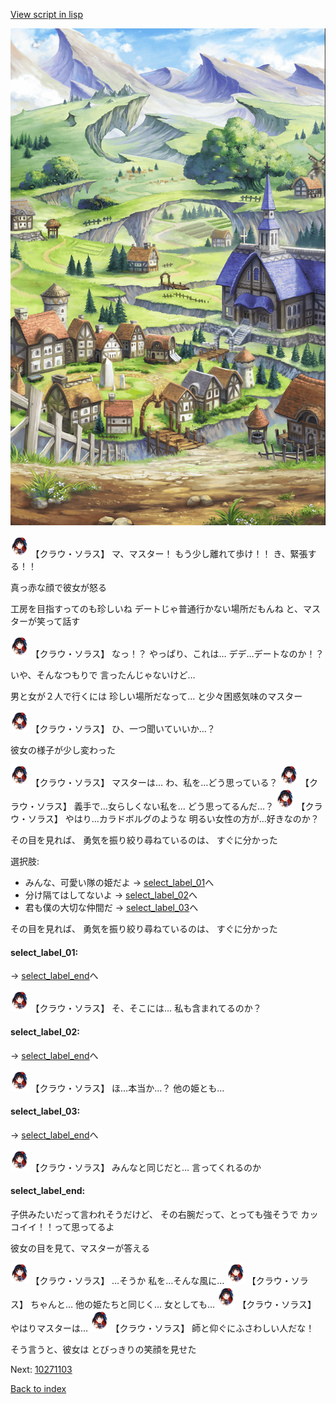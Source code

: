 [View script in lisp](../scripts/10271102.txt)

![004_outland.png](../images/backgrounds/004_outland.png)

<img src="../images/units/102711.png" alt="102711.png" height="34"/>
【クラウ・ソラス】
マ、マスター！
もう少し離れて歩け！！
き、緊張する！！

真っ赤な顔で彼女が怒る

工房を目指すってのも珍しいね
デートじゃ普通行かない場所だもんね
と、マスターが笑って話す

<img src="../images/units/102711.png" alt="102711.png" height="34"/>
【クラウ・ソラス】
なっ！？
やっぱり、これは…
デデ…デートなのか！？

いや、そんなつもりで
言ったんじゃないけど…

男と女が２人で行くには
珍しい場所だなって…
と少々困惑気味のマスター

<img src="../images/units/102711.png" alt="102711.png" height="34"/>
【クラウ・ソラス】
ひ、一つ聞いていいか…？

彼女の様子が少し変わった

<img src="../images/units/102711.png" alt="102711.png" height="34"/>
【クラウ・ソラス】
マスターは…
わ、私を…どう思っている？

<img src="../images/units/102711.png" alt="102711.png" height="34"/>
【クラウ・ソラス】
義手で…女らしくない私を…
どう思ってるんだ…？

<img src="../images/units/102711.png" alt="102711.png" height="34"/>
【クラウ・ソラス】
やはり…カラドボルグのような
明るい女性の方が…好きなのか？

その目を見れば、
勇気を振り絞り尋ねているのは、
すぐに分かった

選択肢:
- みんな、可愛い隊の姫だよ → [select_label_01](#select_label_01)へ
- 分け隔てはしてないよ → [select_label_02](#select_label_02)へ
- 君も僕の大切な仲間だ → [select_label_03](#select_label_03)へ

その目を見れば、
勇気を振り絞り尋ねているのは、
すぐに分かった

#### select_label_01:
 → [select_label_end](#select_label_end)へ

<img src="../images/units/102711.png" alt="102711.png" height="34"/>
【クラウ・ソラス】
そ、そこには…
私も含まれてるのか？

#### select_label_02:
 → [select_label_end](#select_label_end)へ

<img src="../images/units/102711.png" alt="102711.png" height="34"/>
【クラウ・ソラス】
ほ…本当か…？
他の姫とも…

#### select_label_03:
 → [select_label_end](#select_label_end)へ

<img src="../images/units/102711.png" alt="102711.png" height="34"/>
【クラウ・ソラス】
みんなと同じだと…
言ってくれるのか

#### select_label_end:

子供みたいだって言われそうだけど、
その右腕だって、とっても強そうで
カッコイイ！！って思ってるよ

彼女の目を見て、マスターが答える

<img src="../images/units/102711.png" alt="102711.png" height="34"/>
【クラウ・ソラス】
…そうか
私を…そんな風に…

<img src="../images/units/102711.png" alt="102711.png" height="34"/>
【クラウ・ソラス】
ちゃんと…
他の姫たちと同じく…
女としても…

<img src="../images/units/102711.png" alt="102711.png" height="34"/>
【クラウ・ソラス】
やはりマスターは…

<img src="../images/units/102711.png" alt="102711.png" height="34"/>
【クラウ・ソラス】
師と仰ぐにふさわしい人だな！

そう言うと、彼女は
とびっきりの笑顔を見せた


Next: [10271103](10271103.md)

[Back to index](index.md)
